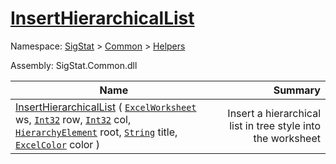 # [InsertHierarchicalList](./ExcelHelper-100663993.md)

Namespace: [SigStat]() > [Common](./../../README.md) > [Helpers](./../README.md)

Assembly: SigStat.Common.dll

| Name | Summary  |
| ------| -----------:|
| [InsertHierarchicalList](./ExcelHelper-100663993.md) ( [`ExcelWorksheet`](./ExcelHelper-100663993.md) ws, [`Int32`](https://docs.microsoft.com/en-us/dotnet/api/System.Int32) row, [`Int32`](https://docs.microsoft.com/en-us/dotnet/api/System.Int32) col, [`HierarchyElement`](./../HierarchyElement.md) root, [`String`](https://docs.microsoft.com/en-us/dotnet/api/System.String) title, [`ExcelColor`](./../Excel/ExcelColor.md) color ) | Insert a hierarchical list in tree style into the worksheet
